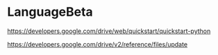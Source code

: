 # LanguageBeta

https://developers.google.com/drive/web/quickstart/quickstart-python

https://developers.google.com/drive/v2/reference/files/update
